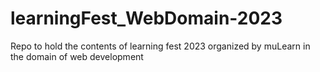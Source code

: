 # learningFest_WebDomain-2023
 Repo to hold the contents of learning fest 2023 organized by muLearn in the domain of web development
